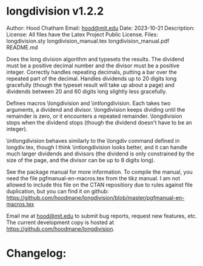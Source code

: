 longdivision v1.2.2
========================
Author: Hood Chatham
Email: hood@mit.edu
Date: 2023-10-21
Description: 
License: All files have the Latex Project Public License.
Files:
    longdivision.sty
    longdivision_manual.tex
    longdivision_manual.pdf
    README.md


Does the long division algorithm and typesets the results. The dividend must 
be a positive decimal number and the divisor must be a positive integer. 
Correctly handles repeating decimals, putting a bar over the repeated part of 
the decimal. Handles dividends up to 20 digits long gracefully (though the 
typeset result will take up about a page) and dividends between 20 and 60 
digits long slightly less gracefully. 

Defines macros \longdivision and \intlongdivision. Each takes two arguments, 
a dividend and divisor. \longdivision keeps dividing until the remainder is 
zero, or it encounters a repeated remainder. \longdivision stops when the 
dividend stops (though the dividend doesn't have to be an integer). 

\intlongdivision behaves similarly to the \longdiv command defined in 
longdiv.tex, though I think \intlongdivision looks better, and it can handle 
much larger dividends and divisors (the dividend is only constrained by the 
size of the page, and the divisor can be up to 8 digits long). 

See the package manual for more information. To compile the manual, you need 
the file pgfmanual-en-macros.tex from the tikz manual. I am not allowed to
include this file on the CTAN repositiory due to rules against file duplication,
but you can find it on github: 
https://github.com/hoodmane/longdivision/blob/master/pgfmanual-en-macros.tex

Email me at hood@mit.edu to submit bug reports, request new features, etc. 
The current development copy is hosted at https://github.com/hoodmane/longdivision. 


Changelog:
==========
## [1.2.3](2023-11-16)
### Added:
- Added an option to show division work even when the quotient is zero. It won't
  show division work for unwritten leading zeroes. E.g., in 100/11, the integer
  quotient is 9 not 09 and the work for this leading 0 won't be shown. Likewise,
  10/11 = 0.99 and the work for the zero before the decimal point won't be
  shown. However, in 110/11 = 10 work is shown for the 0.

## [1.2.2](2023-10-21)
### Added:
- Added "brazilian" style (contributed by gh-user Felipe-Math)
### Fixed:
- The decimal separator no longer goes missing when the "stage" is set to a low
  enough number that digits after the decimal separator are not inspected.

## [1.2.1](2021-07-17)
### Fixed:
- The stage option works again.

## [1.2.0] (2020-05-09)
### Added:
- An option to control the decimal separator
- Options to specify "digit separator" and "digit group length"
- A "separators in work" option to put spaces rather than punctuation in the work
- Change the division sign in "german style" long division

### Fixed:
- Math mode usage used to be inconsistent. Now if not used in math mode, 
  typesetting is consistently not in math mode, if used in math mode it is 
  consistently in math mode.
- Major improvements to typesetting engine should allow changes in the future to be less painful.
- A few deprecated expl3 commands have been replaced (thanks to a pull request from Phelype Oleinik).


## [1.1.0] (2018-10-08)
### Added:
- Multiple typesetting styles
- Multiple styles for indicating a repeating decimal
- Typesetting partial long division (as suggested by Cameron McLeman).

### Fixed:
- If the "\longdivision" command is in math mode, the numbers are typeset in math mode too (reported by Yu-Tsiang Tai).
- The "\longdivision" command now can handle macros as arguments (as suggested by Mike Jenck).


## [1.0.0] (2017-02-05)


